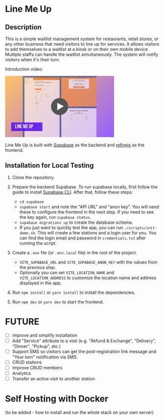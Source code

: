 # Line Me Up

## Description

This is a simple waitlist management system for restaurants, retail stores, or any other business that need visitors to line up for services. It allows visitors to add themselves to a waitlist at a kiosk or on their own mobile device. Multiple staffs can handle the waitlist simultaneously. The system will notify visitors when it's their turn.

Introduction video:

<a href="https://vimeo.com/1011820436">
<img src="./video-thumbnail.png" height="200">
</a>

Line Me Up is built with [Supabase](https://supabase.io) as the backend and [refinejs](https://refine.dev) as the frontend.

## Installation for Local Testing

1. Clone the repository.

2. Prepare the backend Supabase. To run supabase locally, first follow the guide to install [Supabase CLI](https://supabase.com/docs/guides/cli). After that, follow these steps:

   - `cd supabase`
   - `supabase start` and note the "API URL" and "anon key". You will need these to configure the frontend in the next step. If you need to see the key again, run `supabase status`.
   - `supabase migrations up` to create the database schema.
   - If you just want to quickly test the app, you can run `./scripts/init-demo.sh`. This will create a few stations and a login user for you. You can find the login email and password in `credentials.txt` after running the script.

3. Create a `.env` file (or `.env.local` file) in the root of the project.

   - `VITE_SUPABASE_URL` and `VITE_SUPABASE_ANON_KEY` with the values from the previous step.
   - Optionally you can set `VITE_LOCATION_NAME` and `VITE_LOCATION_ADDRESS` to customize the location name and address displayed in the app.

4. Run `npm install` or `yarn install` to install the dependencies.

5. Run `npm dev` or `yarn dev` to start the frontend.

# FUTURE

- [ ] improve and simplify installation
- [ ] Add "Service" attribute to a visit (e.g. "Refund & Exchange", "Delivery", "Dinner", "Pickup", etc.)
- [ ] Support SMS so visitors can get the post-registration link message and "Your turn" notification via SMS.
- [ ] CRUD stations
- [ ] Improve CRUD members
- [ ] Analytics
- [ ] Transfer an active visit to another station

# Self Hosting with Docker

(to be added - how to install and run the whole stack on your own server)
